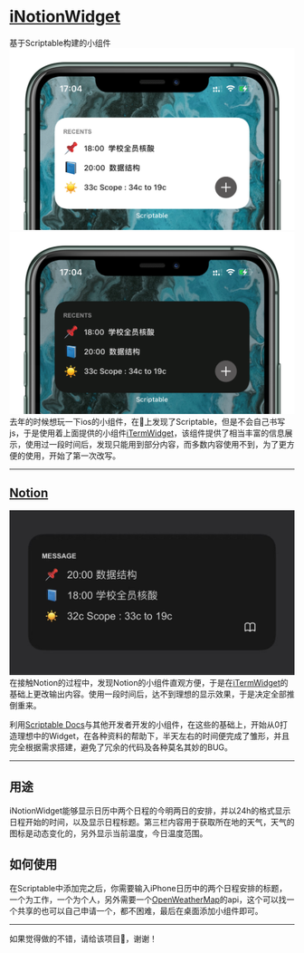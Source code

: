 # [iNotionWidget](/iNotionWidget.js)
基于Scriptable构建的小组件
![明亮状态](/image/image1.png)
![暗黑状态](/image/image2.png)
去年的时候想玩一下ios的小组件，在🍠上发现了Scriptable，但是不会自己书写js，于是使用着上面提供的小组件[iTermWidget](https://github.com/yaylinda/scriptable/blob/main/TerminalWidget.js)，该组件提供了相当丰富的信息展示，使用过一段时间后，发现只能用到部分内容，而多数内容使用不到，为了更方便的使用，开始了第一次改写。

---

## [Notion](/Notion.js)

![Notion](/image/image3.jpg)
在接触Notion的过程中，发现Notion的小组件直观方便，于是在[iTermWidget](https://github.com/yaylinda/scriptable/blob/main/TerminalWidget.js)的基础上更改输出内容。使用一段时间后，达不到理想的显示效果，于是决定全部推倒重来。

利用[Scriptable Docs](https://docs.scriptable.app/widgetstack/)与其他开发者开发的小组件，在这些的基础上，开始从0打造理想中的Widget，在各种资料的帮助下，半天左右的时间便完成了雏形，并且完全根据需求搭建，避免了冗余的代码及各种莫名其妙的BUG。

---

## 用途

iNotionWidget能够显示日历中两个日程的今明两日的安排，并以24h的格式显示日程开始的时间，以及显示日程标题。第三栏内容用于获取所在地的天气，天气的图标是动态变化的，另外显示当前温度，今日温度范围。

## 如何使用

在Scriptable中添加完之后，你需要输入iPhone日历中的两个日程安排的标题，一个为工作，一个为个人，另外需要一个[OpenWeatherMap](https://openweathermap.org/api)的api，这个可以找一个共享的也可以自己申请一个，都不困难，最后在桌面添加小组件即可。

---

如果觉得做的不错，请给该项目🌟，谢谢！
